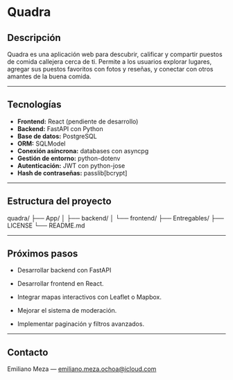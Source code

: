 # Quadra

## Descripción

Quadra es una aplicación web para descubrir, calificar y compartir puestos de comida callejera cerca de ti. Permite a los usuarios explorar lugares, agregar sus puestos favoritos con fotos y reseñas, y conectar con otros amantes de la buena comida.

---

## Tecnologías

- **Frontend:** React (pendiente de desarrollo)
- **Backend:** FastAPI con Python
- **Base de datos:** PostgreSQL
- **ORM:** SQLModel
- **Conexión asíncrona:** databases con asyncpg
- **Gestión de entorno:** python-dotenv
- **Autenticación:** JWT con python-jose
- **Hash de contraseñas:** passlib[bcrypt]

---

## Estructura del proyecto

quadra/
├── App/
│ ├── backend/
│ └── frontend/
├── Entregables/
├── LICENSE
└── README.md

---

## Próximos pasos

- Desarrollar backend con FastAPI

- Desarrollar frontend en React.

- Integrar mapas interactivos con Leaflet o Mapbox.

- Mejorar el sistema de moderación.

- Implementar paginación y filtros avanzados.

---

## Contacto

Emiliano Meza — emiliano.meza.ochoa@icloud.com